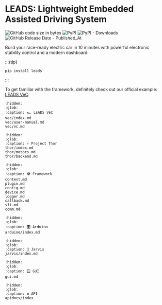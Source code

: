 # LEADS: Lightweight Embedded Assisted Driving System

![GitHub code size in bytes](https://img.shields.io/github/languages/code-size/ProjectNeura/LEADS)
![PyPI](https://img.shields.io/pypi/v/leads)
![PyPI - Downloads](https://img.shields.io/pypi/dm/leads)
![GitHub Release Date - Published_At](https://img.shields.io/github/release-date/ProjectNeura/LEADS)

Build your race-ready electric car in 10 minutes with powerful electronic stability control and a modern dashboard.

:::{tip}

```shell
pip install leads
```

:::

To get familiar with the framework, definitely check out our official example: [LEADS VeC](leads_vec).

```{toctree}
:hidden:
:glob:
:caption: 🏎️ LEADS VeC
vec/index.md
vec/user-manual.md
vec/vc.md
```

```{toctree}
:hidden:
:glob:
:caption: ⚡️ Project Thor
thor/index.md
thor/motors.md
thor/backend.md
```

```{toctree}
:hidden:
:glob:
:caption: 🛠️ Framework
context.md
plugin.md
config.md
device.md
logger.md
callback.md
sft.md
comm.md
```

```{toctree}
:hidden:
:glob:
:caption: 🎛️ Arduino
arduino/index.md
```

```{toctree}
:hidden:
:glob:
:caption: 🪬 Jarvis
jarvis/index.md
```

```{toctree}
:hidden:
:glob:
:caption: 🪟 GUI
gui.md
```

```{toctree}
:hidden:
:glob:
:caption: ⚙️ API
apidocs/index
```
